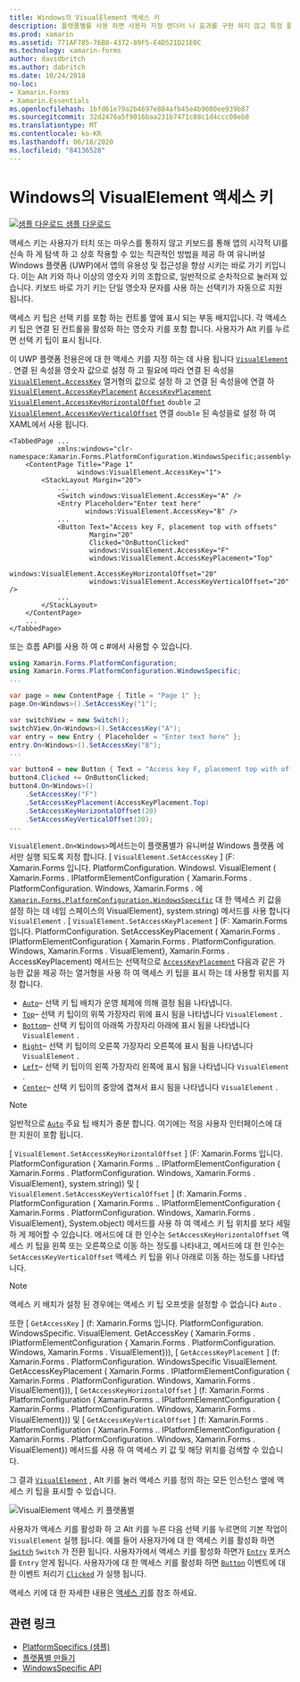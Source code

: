 ```yaml
---
title: Windows의 VisualElement 액세스 키
description: 플랫폼별를 사용 하면 사용자 지정 렌더러 나 효과를 구현 하지 않고 특정 플랫폼 에서만 사용할 수 있는 기능을 사용할 수 있습니다. 이 문서에서는 VisualElement의 액세스 키를 지정 하는 Windows 플랫폼별를 사용 하는 방법을 설명 합니다.
ms.prod: xamarin
ms.assetid: 771AF785-76B8-4372-89F5-E4D521D21E0C
ms.technology: xamarin-forms
author: davidbritch
ms.author: dabritch
ms.date: 10/24/2018
no-loc:
- Xamarin.Forms
- Xamarin.Essentials
ms.openlocfilehash: 1bfd61e79a2b4697e884afb45e4b9080ee939b87
ms.sourcegitcommit: 32d2476a5f9016baa231b7471c88c1d4ccc08eb8
ms.translationtype: MT
ms.contentlocale: ko-KR
ms.lasthandoff: 06/18/2020
ms.locfileid: "84136528"
---
```

# <a name="visualelement-access-keys-on-windows"></a>Windows의 VisualElement 액세스 키

[![샘플 다운로드](~/media/shared/download.png) 샘플 다운로드](https://docs.microsoft.com/samples/xamarin/xamarin-forms-samples/userinterface-platformspecifics)

액세스 키는 사용자가 터치 또는 마우스를 통하지 않고 키보드를 통해 앱의 시각적 UI를 신속 하 게 탐색 하 고 상호 작용할 수 있는 직관적인 방법을 제공 하 여 유니버설 Windows 플랫폼 (UWP)에서 앱의 유용성 및 접근성을 향상 시키는 바로 가기 키입니다. 이는 Alt 키와 하나 이상의 영숫자 키의 조합으로, 일반적으로 순차적으로 눌러져 있습니다. 키보드 바로 가기 키는 단일 영숫자 문자를 사용 하는 선택키가 자동으로 지원 됩니다.

액세스 키 팁은 선택 키를 포함 하는 컨트롤 옆에 표시 되는 부동 배지입니다. 각 액세스 키 팁은 연결 된 컨트롤을 활성화 하는 영숫자 키를 포함 합니다. 사용자가 Alt 키를 누르면 선택 키 팁이 표시 됩니다.

이 UWP 플랫폼 전용은에 대 한 액세스 키를 지정 하는 데 사용 됩니다 [`VisualElement`](xref:Xamarin.Forms.VisualElement) . 연결 된 속성을 영숫자 값으로 설정 하 고 필요에 따라 연결 된 속성을 [`VisualElement.AccessKey`](xref:Xamarin.Forms.PlatformConfiguration.WindowsSpecific.VisualElement.AccessKeyProperty) 열거형의 값으로 설정 하 고 연결 된 속성을에 연결 하 [`VisualElement.AccessKeyPlacement`](xref:Xamarin.Forms.PlatformConfiguration.WindowsSpecific.VisualElement.AccessKeyPlacementProperty) [`AccessKeyPlacement`](xref:Xamarin.Forms.AccessKeyPlacement) [`VisualElement.AccessKeyHorizontalOffset`](xref:Xamarin.Forms.PlatformConfiguration.WindowsSpecific.VisualElement.AccessKeyHorizontalOffsetProperty) `double` 고 [`VisualElement.AccessKeyVerticalOffset`](xref:Xamarin.Forms.PlatformConfiguration.WindowsSpecific.VisualElement.AccessKeyVerticalOffsetProperty) 연결 `double` 된 속성을로 설정 하 여 XAML에서 사용 됩니다.

```xaml
<TabbedPage ...
            xmlns:windows="clr-namespace:Xamarin.Forms.PlatformConfiguration.WindowsSpecific;assembly=Xamarin.Forms.Core">
    <ContentPage Title="Page 1"
                 windows:VisualElement.AccessKey="1">
        <StackLayout Margin="20">
            ...
            <Switch windows:VisualElement.AccessKey="A" />
            <Entry Placeholder="Enter text here"
                   windows:VisualElement.AccessKey="B" />
            ...
            <Button Text="Access key F, placement top with offsets"
                    Margin="20"
                    Clicked="OnButtonClicked"
                    windows:VisualElement.AccessKey="F"
                    windows:VisualElement.AccessKeyPlacement="Top"
                    windows:VisualElement.AccessKeyHorizontalOffset="20"
                    windows:VisualElement.AccessKeyVerticalOffset="20" />
            ...
        </StackLayout>
    </ContentPage>
    ...
</TabbedPage>
```

또는 흐름 API를 사용 하 여 c #에서 사용할 수 있습니다.

```csharp
using Xamarin.Forms.PlatformConfiguration;
using Xamarin.Forms.PlatformConfiguration.WindowsSpecific;
...

var page = new ContentPage { Title = "Page 1" };
page.On<Windows>().SetAccessKey("1");

var switchView = new Switch();
switchView.On<Windows>().SetAccessKey("A");
var entry = new Entry { Placeholder = "Enter text here" };
entry.On<Windows>().SetAccessKey("B");
...

var button4 = new Button { Text = "Access key F, placement top with offsets", Margin = new Thickness(20) };
button4.Clicked += OnButtonClicked;
button4.On<Windows>()
    .SetAccessKey("F")
    .SetAccessKeyPlacement(AccessKeyPlacement.Top)
    .SetAccessKeyHorizontalOffset(20)
    .SetAccessKeyVerticalOffset(20);
...
```

`VisualElement.On<Windows>`메서드는이 플랫폼별가 유니버설 Windows 플랫폼 에서만 실행 되도록 지정 합니다. [ `VisualElement.SetAccessKey` ] (F: Xamarin.Forms 입니다. PlatformConfiguration. Windowsl. VisualElement ( Xamarin.Forms . IPlatformElementConfiguration { Xamarin.Forms . PlatformConfiguration. Windows, Xamarin.Forms . 에 [`Xamarin.Forms.PlatformConfiguration.WindowsSpecific`](xref:Xamarin.Forms.PlatformConfiguration.WindowsSpecific) 대 한 액세스 키 값을 설정 하는 데 네임 스페이스의 VisualElement}, system.string) 메서드를 사용 합니다 `VisualElement` . [ `VisualElement.SetAccessKeyPlacement` ] (F: Xamarin.Forms 입니다. PlatformConfiguration. SetAccessKeyPlacement ( Xamarin.Forms . IPlatformElementConfiguration { Xamarin.Forms . PlatformConfiguration. Windows, Xamarin.Forms . VisualElement}, Xamarin.Forms . AccessKeyPlacement) 메서드는 선택적으로 [`AccessKeyPlacement`](xref:Xamarin.Forms.AccessKeyPlacement) 다음과 같은 가능한 값을 제공 하는 열거형을 사용 하 여 액세스 키 팁을 표시 하는 데 사용할 위치를 지정 합니다.

- [`Auto`](xref:Xamarin.Forms.AccessKeyPlacement.Auto)– 선택 키 팁 배치가 운영 체제에 의해 결정 됨을 나타냅니다.
- [`Top`](xref:Xamarin.Forms.AccessKeyPlacement.Top)– 선택 키 팁이의 위쪽 가장자리 위에 표시 됨을 나타냅니다 `VisualElement` .
- [`Bottom`](xref:Xamarin.Forms.AccessKeyPlacement.Bottom)– 선택 키 팁이의 아래쪽 가장자리 아래에 표시 됨을 나타냅니다 `VisualElement` .
- [`Right`](xref:Xamarin.Forms.AccessKeyPlacement.Right)– 선택 키 팁이의 오른쪽 가장자리 오른쪽에 표시 됨을 나타냅니다 `VisualElement` .
- [`Left`](xref:Xamarin.Forms.AccessKeyPlacement.Left)– 선택 키 팁이의 왼쪽 가장자리 왼쪽에 표시 됨을 나타냅니다 `VisualElement` .
- [`Center`](xref:Xamarin.Forms.AccessKeyPlacement.Center)– 선택 키 팁이의 중앙에 겹쳐서 표시 됨을 나타냅니다 `VisualElement` .

> [!NOTE]
> 일반적으로 [`Auto`](xref:Xamarin.Forms.AccessKeyPlacement.Auto) 주요 팁 배치가 충분 합니다. 여기에는 적응 사용자 인터페이스에 대 한 지원이 포함 됩니다.

[ `VisualElement.SetAccessKeyHorizontalOffset` ] (F: Xamarin.Forms 입니다. PlatformConfiguration ( Xamarin.Forms .. IPlatformElementConfiguration { Xamarin.Forms . PlatformConfiguration. Windows, Xamarin.Forms . VisualElement}, system.string)) 및 [ `VisualElement.SetAccessKeyVerticalOffset` ] (f: Xamarin.Forms . PlatformConfiguration ( Xamarin.Forms .. IPlatformElementConfiguration { Xamarin.Forms . PlatformConfiguration. Windows, Xamarin.Forms . VisualElement}, System.object) 메서드를 사용 하 여 액세스 키 팁 위치를 보다 세밀 하 게 제어할 수 있습니다. 메서드에 대 한 인수는 `SetAccessKeyHorizontalOffset` 액세스 키 팁을 왼쪽 또는 오른쪽으로 이동 하는 정도를 나타내고, 메서드에 대 한 인수는 `SetAccessKeyVerticalOffset` 액세스 키 팁을 위나 아래로 이동 하는 정도를 나타냅니다.

>[!NOTE]
> 액세스 키 배치가 설정 된 경우에는 액세스 키 팁 오프셋을 설정할 수 없습니다 `Auto` .

또한 [ `GetAccessKey` ] (f: Xamarin.Forms 입니다. PlatformConfiguration. WindowsSpecific. VisualElement. GetAccessKey ( Xamarin.Forms . IPlatformElementConfiguration { Xamarin.Forms . PlatformConfiguration. Windows, Xamarin.Forms . VisualElement})), [ `GetAccessKeyPlacement` ] (f: Xamarin.Forms . PlatformConfiguration. WindowsSpecific VisualElement. GetAccessKeyPlacement ( Xamarin.Forms . IPlatformElementConfiguration { Xamarin.Forms . PlatformConfiguration. Windows, Xamarin.Forms . VisualElement})), [ `GetAccessKeyHorizontalOffset` ] (f: Xamarin.Forms . PlatformConfiguration ( Xamarin.Forms .. IPlatformElementConfiguration { Xamarin.Forms . PlatformConfiguration. Windows, Xamarin.Forms . VisualElement})) 및 [ `GetAccessKeyVerticalOffset` ] (f: Xamarin.Forms . PlatformConfiguration ( Xamarin.Forms .. IPlatformElementConfiguration { Xamarin.Forms . PlatformConfiguration. Windows, Xamarin.Forms . VisualElement}) 메서드를 사용 하 여 액세스 키 값 및 해당 위치를 검색할 수 있습니다.

그 결과 [`VisualElement`](xref:Xamarin.Forms.VisualElement) , Alt 키를 눌러 액세스 키를 정의 하는 모든 인스턴스 옆에 액세스 키 팁을 표시할 수 있습니다.

![VisualElement 액세스 키 플랫폼별](visualelement-access-keys-images/visualelement-accesskeys.png "VisualElement 액세스 키 플랫폼별")

사용자가 액세스 키를 활성화 하 고 Alt 키를 누른 다음 선택 키를 누르면의 기본 작업이 `VisualElement` 실행 됩니다. 예를 들어 사용자가에 대 한 액세스 키를 활성화 하면 [`Switch`](xref:Xamarin.Forms.Switch) `Switch` 가 전환 됩니다. 사용자가에서 액세스 키를 활성화 하면가 [`Entry`](xref:Xamarin.Forms.Entry) 포커스를 `Entry` 얻게 됩니다. 사용자가에 대 한 액세스 키를 활성화 하면 [`Button`](xref:Xamarin.Forms.Button) 이벤트에 대 한 이벤트 처리기 [`Clicked`](xref:Xamarin.Forms.Button.Clicked) 가 실행 됩니다.

액세스 키에 대 한 자세한 내용은 [액세스 키](/windows/uwp/design/input/access-keys#key-tip-positioning)를 참조 하세요.

## <a name="related-links"></a>관련 링크

- [PlatformSpecifics (샘플)](https://docs.microsoft.com/samples/xamarin/xamarin-forms-samples/userinterface-platformspecifics)
- [플랫폼별 만들기](~/xamarin-forms/platform/platform-specifics/index.md#creating-platform-specifics)
- [WindowsSpecific API](xref:Xamarin.Forms.PlatformConfiguration.WindowsSpecific)
